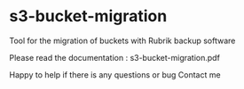 # s3-bucket-migration
Tool for the migration of buckets with Rubrik backup software

Please read the documentation : s3-bucket-migration.pdf

Happy to help if there is any questions or bug
Contact me
